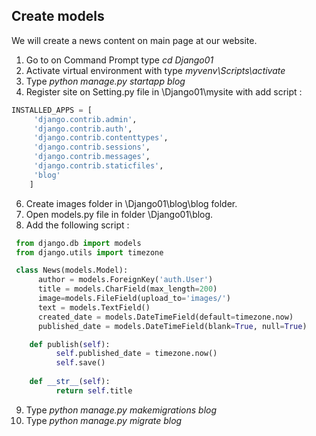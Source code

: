 ## Create models

We will create a news content on main page at our website.   

1. Go to on Command Prompt type _cd Django01_
2. Activate virtual environment with type _myvenv\Scripts\activate_
3. Type _python manage.py startapp blog_
4. Register site on Setting.py file in \Django01\mysite with add script :
```python
INSTALLED_APPS = [
     'django.contrib.admin',
     'django.contrib.auth',
     'django.contrib.contenttypes',
     'django.contrib.sessions',
     'django.contrib.messages',
     'django.contrib.staticfiles',
     'blog'
 	]	
```
6. Create images folder in \Django01\blog\blog folder.
7. Open models.py file in folder \Django01\blog.
8. Add the following script :
```python
 from django.db import models
 from django.utils import timezone

 class News(models.Model):
 	  author = models.ForeignKey('auth.User')
 	  title = models.CharField(max_length=200)
 	  image=models.FileField(upload_to='images/')
 	  text = models.TextField()
 	  created_date = models.DateTimeField(default=timezone.now)
 	  published_date = models.DateTimeField(blank=True, null=True)

 	def publish(self):
 		  self.published_date = timezone.now()
 		  self.save()
 
 	def __str__(self):
 		  return self.title
``` 
9. Type _python manage.py makemigrations blog_
10. Type _python manage.py migrate blog_
